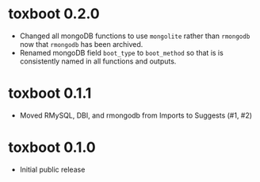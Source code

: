 # toxboot 0.2.0

* Changed all mongoDB functions to use `mongolite` rather than `rmongodb` now that `rmongodb` has been archived.
* Renamed mongoDB field `boot_type` to `boot_method` so that is is consistently named in all functions and outputs.

# toxboot 0.1.1

* Moved RMySQL, DBI, and rmongodb from Imports to Suggests (#1, #2)

# toxboot 0.1.0

* Initial public release
